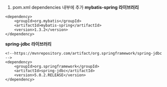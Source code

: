 1. pom.xml dependencies 내부에 추가
**mybatis-spring 라이브러리**
<!-- https://mvnrepository.com/artifact/org.mybatis/mybatis-spring -->
    <dependency>
        <groupId>org.mybatis</groupId>
        <artifactId>mybatis-spring</artifactId>
        <version>1.3.2</version>
    </dependency>

**spring-jdbc 라이브러리**

    <!--https://mvnrepository.com/artifact/org.springframework/spring-jdbc -->
    <dependency>
        <groupId>org.springframework</groupId>
        <artifactId>spring-jdbc</artifactId>
        <version>5.0.2.RELEASE</version>
    </dependency>




<!--stackedit_data:
eyJoaXN0b3J5IjpbLTg0MjQ3MDQ2MywtODI5MDg2NTI3LC04OD
g0MzY3ODFdfQ==
-->